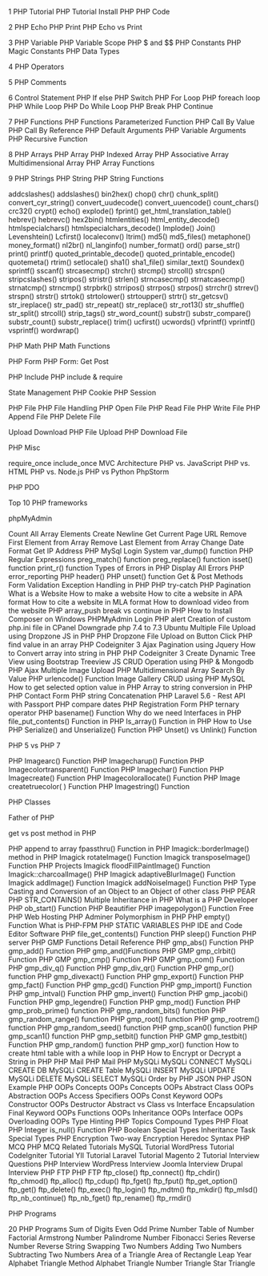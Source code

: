 
1 PHP Tutorial
PHP Tutorial
Install PHP
PHP Code

2 PHP Echo
PHP Print
PHP Echo vs Print

3 PHP Variable
PHP Variable Scope
PHP $ and $$
PHP Constants
PHP Magic Constants
PHP Data Types

4 PHP Operators

5 PHP Comments

6 Control Statement
PHP If else
PHP Switch
PHP For Loop
PHP foreach loop
PHP While Loop
PHP Do While Loop
PHP Break
PHP Continue

7 PHP Functions
PHP Functions
Parameterized Function
PHP Call By Value
PHP Call By Reference
PHP Default Arguments
PHP Variable Arguments
PHP Recursive Function

8 PHP Arrays
PHP Array
PHP Indexed Array
PHP Associative Array
Multidimensional Array
PHP Array Functions

9 PHP Strings
PHP String
PHP String Functions

addcslashes()
addslashes()
bin2hex()
chop()
chr()
chunk_split()
convert_cyr_string()
convert_uudecode()
convert_uuencode()
count_chars()
crc32()
crypt()
echo()
explode()
fprint()
get_html_translation_table()
hebrev()
hebrevc()
hex2bin()
htmlentities()
html_entity_decode()
htmlspecialchars()
htmlspecialchars_decode()
Implode()
Join()
Levenshtein()
Lcfirst()
localeconv()
ltrim()
md5()
md5_files()
metaphone()
money_format()
nl2br()
nl_langinfo()
number_format()
ord()
parse_str()
print()
printf()
quoted_printable_decode()
quoted_printable_encode()
quotemeta()
rtrim()
setlocale()
sha1()
sha1_file()
similar_text()
Soundex()
sprintf()
sscanf()
strcasecmp()
strchr()
strcmp()
strcoll()
strcspn()
stripcslashes()
stripos()
stristr()
strlen()
strncasecmp()
strnatcasecmp()
strnatcmp()
strncmp()
strpbrk()
strripos()
strrpos()
strpos()
strrchr()
strrev()
strspn()
strstr()
strtok()
strtolower()
strtoupper()
strtr()
str_getcsv()
str_ireplace()
str_pad()
str_repeat()
str_replace()
str_rot13()
str_shuffle()
str_split()
strcoll()
strip_tags()
str_word_count()
substr()
substr_compare()
substr_count()
substr_replace()
trim()
ucfirst()
ucwords()
vfprintf()
vprintf()
vsprintf()
wordwrap()

PHP Math
PHP Math Functions

PHP Form
PHP Form: Get Post

PHP Include
PHP include & require

State Management
PHP Cookie
PHP Session

PHP File
PHP File Handling
PHP Open File
PHP Read File
PHP Write File
PHP Append File
PHP Delete File

Upload Download
PHP File Upload
PHP Download File

PHP Misc

require_once
include_once
MVC Architecture
PHP vs. JavaScript
PHP vs. HTML
PHP vs. Node.js
PHP vs Python
PhpStorm

PHP PDO

Top 10 PHP frameworks

phpMyAdmin

Count All Array Elements
Create Newline
Get Current Page URL
Remove First Element from Array
Remove Last Element from Array
Change Date Format
Get IP Address
PHP MySql Login System
var_dump() function
PHP Regular Expressions
preg_match() function
preg_replace() function
isset() function
print_r() function
Types of Errors in PHP
Display All Errors
PHP error_reporting
PHP header()
PHP unset() function
Get & Post Methods
Form Validation
Exception Handling in PHP
PHP try-catch
PHP Pagination
What is a Website
How to make a website
How to cite a website in APA format
How to cite a website in MLA format
How to download video from the website
PHP array_push
break vs continue in PHP
How to Install Composer on Windows
PHPMyAdmin Login
PHP alert
Creation of custom php.ini file in CPanel
Downgrade php 7.4 to 7.3 Ubuntu
Multiple File Upload using Dropzone JS in PHP
PHP Dropzone File Upload on Button Click
PHP find value in an array
PHP Codeigniter 3 Ajax Pagination using Jquery
How to Convert array into string in PHP
PHP Codeigniter 3 Create Dynamic Tree View using Bootstrap Treeview JS
CRUD Operation using PHP & Mongodb
PHP Ajax Multiple Image Upload
PHP Multidimensional Array Search By Value
PHP urlencode() Function
Image Gallery CRUD using PHP MySQL
How to get selected option value in PHP
Array to string conversion in PHP
PHP Contact Form
PHP string Concatenation
PHP Laravel 5.6 - Rest API with Passport
PHP compare dates
PHP Registration Form
PHP ternary operator
PHP basename() Function
Why do we need Interfaces in PHP
file_put_contents() Function in PHP
Is_array() Function in PHP
How to Use PHP Serialize() and Unserialize() Function
PHP Unset() vs Unlink() Function

PHP 5 vs PHP 7

PHP Imagearc() Function
PHP Imagecharup() Function
PHP Imagecolortransparent() Function
PHP Imagechar() Function
PHP Imagecreate() Function
PHP Imagecolorallocate() Function
PHP Image createtruecolor( ) Function
PHP Imagestring() Function

PHP Classes

Father of PHP

get vs post method in PHP

PHP append to array
fpassthru() Function in PHP
Imagick::borderImage() method in PHP
Imagick rotateImage() Function
Imagick transposeImage() Function
PHP Projects
Imagick floodFillPaintImage() Function
Imagick::charcoalImage() PHP
Imagick adaptiveBlurImage() Function
Imagick addImage() Function
Imagick addNoiseImage() Function
PHP Type Casting and Conversion of an Object to an Object of other class
PHP PEAR
PHP STR_CONTAINS()
Multiple Inheritance in PHP
What is a PHP Developer
PHP ob_start() Function
PHP Beautifier
PHP imagepolygon() Function
Free PHP Web Hosting
PHP Adminer
Polymorphism in PHP
PHP empty() Function
What is PHP-FPM
PHP STATIC VARIABLES
PHP IDE and Code Editor Software
PHP file_get_contents() Function
PHP sleep() Function
PHP server
PHP GMP Functions Detail Reference
PHP gmp_abs() Function
PHP gmp_add() Function
PHP gmp_and()Functions
PHP GMP gmp_clrbit() Function
PHP GMP gmp_cmp() Function
PHP GMP gmp_com() Function
PHP gmp_div_q() Function
PHP gmp_div_qr() Function
PHP gmp_or() function
PHP gmp_divexact() Function
PHP gmp_export() Function
PHP gmp_fact() Function
PHP gmp_gcd() Function
PHP gmp_import() Function
PHP gmp_intval() Function
PHP gmp_invert() Function
PHP gmp_jacobi() Function
PHP gmp_legendre() Function
PHP gmp_mod() Function
PHP gmp_prob_prime() function
PHP gmp_random_bits() function
PHP gmp_random_range() function
PHP gmp_root() function
PHP gmp_rootrem() function
PHP gmp_random_seed() function
PHP gmp_scan0() function
PHP gmp_scan1() function
PHP gmp_setbit() function
PHP GMP gmp_testbit() Function
PHP gmp_random() function
PHP gmp_xor() function
How to create html table with a while loop in PHP
How to Encrypt or Decrypt a String in PHP
PHP Mail
PHP Mail
PHP MySQLi
MySQLi CONNECT
MySQLi CREATE DB
MySQLi CREATE Table
MySQLi INSERT
MySQLi UPDATE
MySQLi DELETE
MySQLi SELECT
MySQLi Order by
PHP JSON
PHP JSON Example
PHP OOPs Concepts
OOPs Concepts
OOPs Abstract Class
OOPs Abstraction
OOPs Access Specifiers
OOPs Const Keyword
OOPs Constructor
OOPs Destructor
Abstract vs Class vs Interface
Encapsulation
Final Keyword
OOPs Functions
OOPs Inheritance
OOPs Interface
OOPs Overloading
OOPs Type Hinting
PHP Topics
Compound Types
PHP Float
PHP Integer
is_null() Function
PHP Boolean
Special Types
Inheritance Task
Special Types
PHP Encryption
Two-way Encryption
Heredoc Syntax
PHP MCQ
PHP MCQ
Related Tutorials
MySQL Tutorial
WordPress Tutorial
CodeIgniter Tutorial
YII Tutorial
Laravel Tutorial
Magento 2 Tutorial
Interview Questions
PHP Interview
WordPress Interview
Joomla Interview
Drupal Interview
PHP FTP
PHP FTP
ftp_close()
ftp_connect()
ftp_chdir()
ftp_chmod()
ftp_alloc()
ftp_cdup()
ftp_fget()
ftp_fput()
ftp_get_option()
ftp_get()
ftp_delete()
ftp_exec()
ftp_login()
ftp_mdtm()
ftp_mkdir()
ftp_mlsd()
ftp_nb_continue()
ftp_nb_fget()
ftp_rename()
ftp_rmdir()

PHP Programs

20 PHP Programs
Sum of Digits
Even Odd
Prime Number
Table of Number
Factorial
Armstrong Number
Palindrome Number
Fibonacci Series
Reverse Number
Reverse String
Swapping Two Numbers
Adding Two Numbers
Subtracting Two Numbers
Area of a Triangle
Area of Rectangle
Leap Year
Alphabet Triangle Method
Alphabet Triangle
Number Triangle
Star Triangle